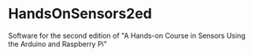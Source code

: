 # HandsOnSensors2ed
Software for the second edition of "A Hands-on Course in Sensors Using the Arduino and Raspberry Pi"
